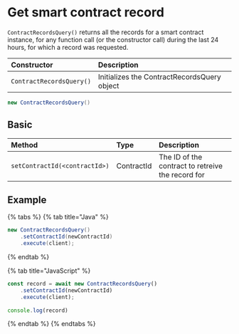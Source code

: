 # Get smart contract record

`ContractRecordsQuery()` returns all the records for a smart contract instance, for any function call \(or the constructor call\) during the last 24 hours, for which a record was requested.

| Constructor | Description |
| :--- | :--- |
| `ContractRecordsQuery()` | Initializes the ContractRecordsQuery object |

```java
new ContractRecordsQuery()
```

## Basic

| Method | Type | Description |
| :--- | :--- | :--- |
| `setContractId(<contractId>)` | ContractId | The ID of the contract to retreive the record for |

## Example

{% tabs %}
{% tab title="Java" %}
```java
new ContractRecordsQuery()
    .setContractId(newContractId)
    .execute(client);
```
{% endtab %}

{% tab title="JavaScript" %}
```javascript
const record = await new ContractRecordsQuery()
    .setContractId(newContractId)
    .execute(client);
    
console.log(record)
```
{% endtab %}
{% endtabs %}

